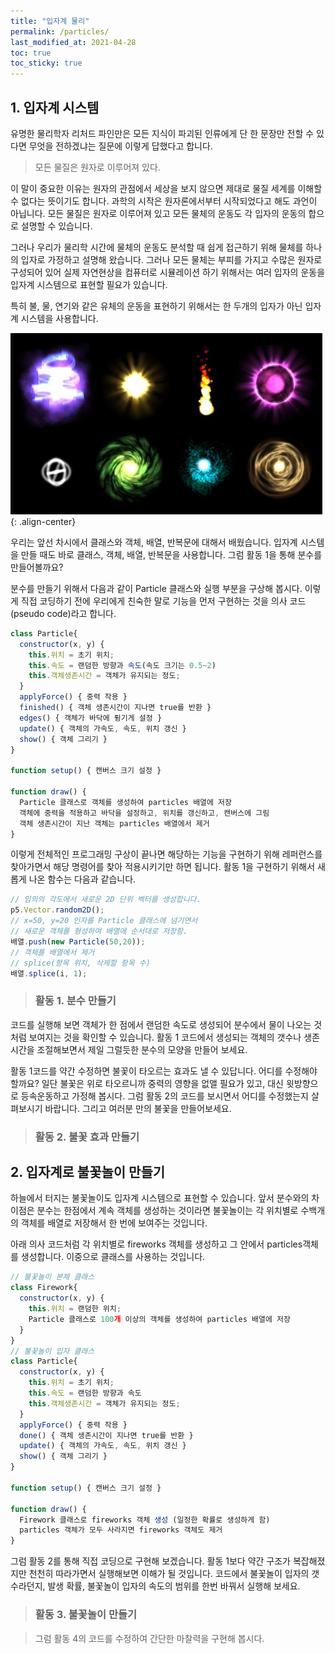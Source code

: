 ```yaml
---
title: "입자계 물리"
permalink: /particles/
last_modified_at: 2021-04-28
toc: true
toc_sticky: true
---
```


## 1. 입자계 시스템

유명한 물리학자 리처드 파인만은 모든 지식이 파괴된 인류에게 단 한 문장만 전할 수 있다면 무엇을 전하겠냐는 질문에 이렇게 답했다고 합니다.

> 모든 물질은 원자로 이루어져 있다.

이 말이 중요한 이유는 원자의 관점에서 세상을 보지 않으면 제대로 물질 세계를 이해할 수 없다는 뜻이기도 합니다. 과학의 시작은 원자론에서부터 시작되었다고 해도 과언이 아닙니다. 모든 물질은 원자로 이루어져 있고 모든 물체의 운동도 각 입자의 운동의 합으로 설명할 수 있습니다.

그러나 우리가 물리학 시간에 물체의 운동도 분석할 때 쉽게 접근하기 위해 물체를 하나의 입자로 가정하고 설명해 왔습니다. 그러나 모든 물체는 부피를 가지고 수많은 원자로 구성되어 있어 실제 자연현상을 컴퓨터로 시뮬레이션 하기 위해서는 여러 입자의 운동을 입자계 시스템으로 표현할 필요가 있습니다. 

특히 불, 물, 연기와 같은 유체의 운동을 표현하기 위해서는 한 두개의 입자가 아닌 입자계 시스템을 사용합니다.

!["파티클 효과"](/assets/images/particle_effect.jpg){: .align-center}

우리는 앞선 차시에서 클래스와 객체, 배열, 반복문에 대해서 배웠습니다. 입자계 시스템을 만들 때도 바로 클래스, 객체, 배열, 반복문을 사용합니다. 그럼 활동 1을 통해 분수를 만들어볼까요?

분수를 만들기 위해서 다음과 같이 Particle 클래스와 실행 부분을 구상해 봅시다. 이렇게 직접 코딩하기 전에 우리에게 친숙한 말로 기능을 먼저 구현하는 것을 의사 코드(pseudo code)라고 합니다.

```javascript
class Particle{
  constructor(x, y) {
    this.위치 = 초기 위치;
    this.속도 = 랜덤한 방향과 속도(속도 크기는 0.5~2)
    this.객체생존시간 = 객체가 유지되는 정도;
  }
  applyForce() { 중력 작용 }
  finished() { 객체 생존시간이 지나면 true를 반환 }
  edges() { 객체가 바닥에 튕기게 설정 }
  update() { 객체의 가속도, 속도, 위치 갱신 }
  show() { 객체 그리기 }
}

function setup() { 캔버스 크기 설정 }

function draw() {
  Particle 클래스로 객체를 생성하여 particles 배열에 저장
  객체에 중력을 적용하고 바닥을 설정하고, 위치를 갱신하고, 캔버스에 그림
  객체 생존시간이 지난 객체는 particles 배열에서 제거
}  
```

이렇게 전체적인 프로그래밍 구상이 끝나면 해당하는 기능을 구현하기 위해 레퍼런스를 찾아가면서 해당 명령어를 찾아 적용시키기만 하면 됩니다. 활동 1을 구현하기 위해서 새롭게 나온 함수는 다음과 같습니다.

```javascript
// 임의의 각도에서 새로운 2D 단위 벡터를 생성합니다.
p5.Vector.random2D();
// x=50, y=20 인자를 Particle 클래스에 넘기면서 
// 새로운 객체를 형성하여 배열에 순서대로 저장함.
배열.push(new Particle(50,20));
// 객체를 배열에서 제거
// splice(항목 위치, 삭제할 항목 수)
배열.splice(i, 1);
```

> ### 활동 1. 분수 만들기 

<script src="//toolness.github.io/p5.js-widget/p5-widget.js"></script>
<script type="text/p5" data-height="500" data-p5-version="1.2.0">
let particles = [];

class Particle{
  constructor(x, y) {
    this.pos = createVector(x, y);
    // 객체의 처음 속도의 방향을 랜덤하게 설정
    this.vel = p5.Vector.random2D();
    // 객체의 처음 속도의 크기를 랜덤하게 설정 (0.5~2)
    this.vel.mult(random(0.5, 2));
    this.mass = 1;
    this.acc = createVector(0, 0);
    this.r = 2;
    this.lifetime = 255;
  }
  
  applyForce(force) {
    let f = p5.Vector.div(force, this.mass);
    this.acc.add(f);
  }
  
  finished() {
    // 객체 생존 시간이 0보다 작으면 true 를 반환
    return this.lifetime < 0;
  }
  
  edges() {
    if (this.pos.y >= height - this.r) {
      this.pos.y = height - this.r;
      // 바닥과 충돌하면 속도가 80%로 감소
      this.vel.y *= -0.8;
    }
  }
  
  update() {
    this.vel.add(this.acc);
    this.pos.add(this.vel);
    this.acc.set(0, 0);
    
    this.lifetime -= 5;
  }
  
  show() {
    // stroke() 함수는 그리는 선의 색을 나타냄
    stroke(0,100,255, this.lifetime);
    // strokeWeight() 함수는 그리는 선의 두께를 나타냄
    strokeWeight(2);
    // fill()은 채우는 색을 나타내고 시간이 지날수록 객체의 색이 투명해지도록 설정
    fill(0,200,255, this.lifetime);
    ellipse(this.pos.x, this.pos.y, this.r * 2, this.r * 2);
  }
}

function setup() {
  createCanvas(100, 100);
}

function draw() {
  background(220);
  
  // 한 프레임당 생성되는 객체의 갯수를 3개로 설정
  // i < 3 에서 숫자를 증가시키면 생성되는 객체가 많아짐 
  for (let i = 0; i < 3; i++) {
    particles.push(new Particle(50, 20));
  }

  for (let particle of particles) {
    let gravity = createVector(0, 0.2);
    particle.applyForce(gravity);
    particle.edges();
    particle.update();
    particle.show();
  }
  
  // 배열의 마지막부터 객체 생존시간이 남아있는지 체크
  // 객첵 생존 시간이 0보다 작으면 배열에서 해당 객체 제거
  for (let i = particles.length - 1; i >= 0; i--) {
    if (particles[i].finished()) {
      particles.splice(i, 1);
    }
  }
}
</script>

코드를 실행해 보면 객체가 한 점에서 랜덤한 속도로 생성되어 분수에서 물이 나오는 것처럼 보여지는  것을 확인할 수 있습니다. 활동 1 코드에서 생성되는 객체의 갯수나 생존시간을 조절해보면서 제일 그럴듯한 분수의 모양을 만들어 보세요.

활동 1코드를 약간 수정하면 불꽃이 타오르는 효과도 낼 수 있답니다. 어디를 수정해야 할까요?
일단 불꽃은 위로 타오르니까 중력의 영향을 없앨 필요가 있고, 대신 윗방향으로 등속운동하고 가정해 봅시다. 그럼 활동 2의 코드를 보시면서 어디를 수정했는지 살펴보시기 바랍니다. 그리고 여러분 만의 불꽃을 만들어보세요.

> ### 활동 2. 불꽃 효과 만들기 

<script src="//toolness.github.io/p5.js-widget/p5-widget.js"></script>
<script type="text/p5" data-height="500" data-p5-version="1.2.0">
let particles = [];

class Particle{
  constructor(x, y) {
    this.pos = createVector(random(45, 55), y);
    // 속도를 위로 향하도록 설정
    this.vel = createVector(random(-0.5, 0.5), random(-3, -1));
    this.mass = 1;
    this.acc = createVector(0, 0);
    this.r = 3;
    this.lifetime = 255;
  }
  
  applyForce(force) {
    let f = p5.Vector.div(force, this.mass);
    this.acc.add(f);
  }
  
  finished() {
    return this.lifetime < 0;
  }
  
  update() {
    this.vel.add(this.acc);
    this.pos.add(this.vel);
    this.acc.set(0, 0);
    
    this.lifetime -= 10;
  }
  
  show() {
    // 선의 두께를 0으로 설정하고 내부만 색칠
    noStroke();
    fill(random(230,255), random(50, 100), 10, this.lifetime);
    ellipse(this.pos.x, this.pos.y, this.r * 2, this.r * 2);
  }
}

function setup() {
  createCanvas(100, 100);
}

function draw() {
  background(220);
  
  for (let i = 0; i < 5; i++) {
    particles.push(new Particle(50, 100));
  }

  for (let particle of particles) {
    // 불 입자는 중력이 작용하지 않고 윗방향으로 등속운동하는 것으로 구현
    let gravity = createVector(0, 0);
    particle.applyForce(gravity);
    particle.update();
    particle.show();
  }
  
  for (let i = particles.length - 1; i >= 0; i--) {
    if (particles[i].finished()) {
      particles.splice(i, 1);
    }
  }
}
</script>

## 2. 입자계로 불꽃놀이 만들기

하늘에서 터지는 불꽃놀이도 입자계 시스템으로 표현할 수 있습니다. 앞서 분수와의 차이점은 분수는 한점에서 계속 객체를 생성하는 것이라면 불꽃놀이는 각 위치별로 수백개의 객체를 배열로 저장해서 한 번에 보여주는 것입니다. 

아래 의사 코드처럼 각 위치별로 fireworks 객체를 생성하고 그 안에서 particles객체를 생성합니다. 이중으로 클래스를 사용하는 것입니다.

```javascript
// 불꽃놀이 본체 클래스
class Firework{
  constructor(x, y) {
    this.위치 = 랜덤한 위치;
    Particle 클래스로 100개 이상의 객체를 생성하여 particles 배열에 저장
  }  
}
// 불꽃놀이 입자 클래스
class Particle{
  constructor(x, y) {
    this.위치 = 초기 위치;
    this.속도 = 랜덤한 방향과 속도
    this.객체생존시간 = 객체가 유지되는 정도;
  }
  applyForce() { 중력 작용 }
  done() { 객체 생존시간이 지나면 true를 반환 }
  update() { 객체의 가속도, 속도, 위치 갱신 }
  show() { 객체 그리기 }
}

function setup() { 캔버스 크기 설정 }

function draw() {
  Firework 클래스로 fireworks 객체 생성 (일정한 확률로 생성하게 함)
  particles 객체가 모두 사라지면 fireworks 객체도 제거
}  
```
그럼 활동 2를 통해 직접 코딩으로 구현해 보겠습니다. 활동 1보다 약간 구조가 복잡해졌지만 천천히 따라가면서 실행해보면 이해가 될 것입니다. 코드에서 불꽃놀이 입자의 갯수라던지, 발생 확률, 불꽃놀이 입자의 속도의 범위를 한번 바꿔서 실행해 보세요. 

> ### 활동 3. 불꽃놀이 만들기 

<script src="//toolness.github.io/p5.js-widget/p5-widget.js"></script>
<script type="text/p5" data-height="500" data-p5-version="1.2.0">
let fireworks = [];
let gravity;

// 불꽃놀이 본체 클래스
class Firework {
  constructor() {
    this.particles = [];
    this.firework = new Particle(random(width), random(height/4, height/2));
    // 불꽃놀이 입자를 100개 만듬   
    for (let i = 0; i < 100; i++) {
      const p = new Particle(this.firework.pos.x, this.firework.pos.y);
      this.particles.push(p);
    }
  }

  done() {
    // particles 배열에서 객체가 모두 제거되어 크기가 0이 되면
    if (this.particles.length === 0) {
      return true;
    } else {
      return false;
    }
  }

  update() {
    for (let i = this.particles.length - 1; i >= 0; i--) {
      this.particles[i].applyForce(gravity);
      this.particles[i].update();
      // 입자의 생존시간이 지나면 불꽃놀이 입자를 배열에서 제거 
      if (this.particles[i].done()) {
        this.particles.splice(i, 1);
      }
    }
  }

  show() {
    for (var i = 0; i < this.particles.length; i++) {
      this.particles[i].show();
    }
  }
}

// 불꽃놀이 입자 클래스
class Particle {
  constructor(x, y) {
    this.pos = createVector(x, y);
    this.acc = createVector(0, 0);
    this.vel = p5.Vector.random2D();
    this.vel.mult(random(0, 1));
    this.lifetime = 255;
  }

  applyForce(force) {
    this.acc.add(force);
  }

  update() {
    this.vel.add(this.acc);
    this.pos.add(this.vel);
    this.acc.mult(0);    
    this.lifetime -= 4;
  }

  done() {
    // 객체 생존 시간이 0보다 작으면 true 를 반환
    return this.lifetime < 0;
  }

  show() {
    strokeWeight(2);
    stroke(255, 255, 0, this.lifetime);
    // 입자를 점으로 그림
    point(this.pos.x, this.pos.y);
  }
}

function setup() {
  createCanvas(100, 100);
  gravity = createVector(0, 0.05);
}

function draw() {
  background(0,100);  
  // 숫자가 랜덤하게 0~1사이 숫자가 발생할 때 0.1보다 작을때만 불꽃놀이 객체 생성
  // 0.1 숫자보다 크게 하면 불꽃놀이 발생 확률이 높아짐
  if (random(1) < 0.1) {
    fireworks.push(new Firework());
  }
  
  for (let i = fireworks.length - 1; i >= 0; i--) {
    fireworks[i].update();
    fireworks[i].show();
    
    // 불꽃놀이 입자가 모두 사라지면 불꽃놀이 본체를 제거
    if (fireworks[i].done()) {
      fireworks.splice(i, 1);
    }
  }
}
</script>



> 그럼 활동 4의 코드를 수정하여 간단한 마찰력을 구현해 봅시다. 